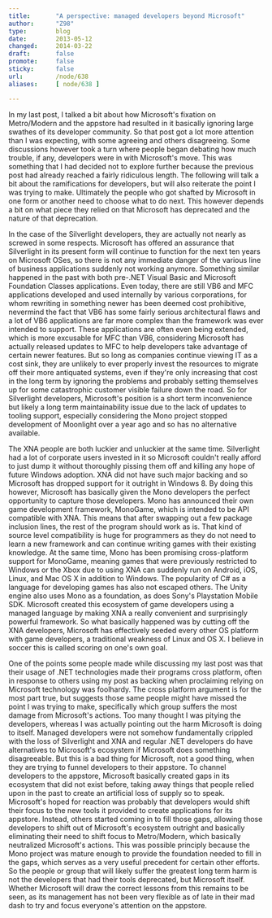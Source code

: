 ```yaml
---
title:       "A perspective: managed developers beyond Microsoft"
author:      "Z98"
type:        blog
date:        2013-05-12
changed:     2014-03-22
draft:       false
promote:     false
sticky:      false
url:         /node/638
aliases:     [ node/638 ]

---
```


<p>In my last post, I talked a bit about how Microsoft&#39;s fixation on Metro/Modern and the appstore had resulted in it basically ignoring large swathes of its developer community. So that post got a lot more attention than I was expecting, with some agreeing and others disagreeing. Some discussions however took a turn where people began debating how much trouble, if any, developers were in with Microsoft&#39;s move. This was something that I had decided not to explore further because the previous post had already reached a fairly ridiculous length. The following will talk a bit about the ramifications for developers, but will also reiterate the point I was trying to make. Ultimately the people who got shafted by Microsoft in one form or another need to choose what to do next. This however depends a bit on what piece they relied on that Microsoft has deprecated and the nature of that deprecation.</p><p>In the case of the Silverlight developers, they are actually not nearly as screwed in some respects. Microsoft has offered an assurance that Silverlight in its present form will continue to function for the next ten years on Microsoft OSes, so there is not any immediate danger of the various line of business applications suddenly not working anymore. Something similar happened in the past with both pre-.NET Visual Basic and Microsoft Foundation Classes applications. Even today, there are still VB6 and MFC applications developed and used internally by various corporations, for whom rewriting in something newer has been deemed cost prohibitive, nevermind the fact that VB6 has some fairly serious architectural flaws and a lot of VB6 applications are far more complex than the framework was ever intended to support. These applications are often even being extended, which is more excusable for MFC than VB6, considering Microsoft has actually released updates to MFC to help developers take advantage of certain newer features. But so long as companies continue viewing IT as a cost sink, they are unlikely to ever properly invest the resources to migrate off their more antiquated systems, even if they&#39;re only increasing that cost in the long term by ignoring the problems and probably setting themselves up for some catastrophic customer visible failure down the road. So for Silverlight developers, Microsoft&#39;s position is a short term inconvenience but likely a long term maintainability issue due to the lack of updates to tooling support, especially considering the Mono project stopped development of Moonlight over a year ago and so has no alternative available.</p><p>The XNA people are both luckier and unluckier at the same time. Silverlight had a lot of corporate users invested in it so Microsoft couldn&#39;t really afford to just dump it without thoroughly pissing them off and killing any hope of future Windows adoption. XNA did not have such major backing and so Microsoft has dropped support for it outright in Windows 8. By doing this however, Microsoft has basically given the Mono developers the perfect opportunity to capture those developers. Mono has announced their own game development framework, MonoGame, which is intended to be API compatible with XNA. This means that after swapping out a few package inclusion lines, the rest of the program should work as is. That kind of source level compatibility is huge for programmers as they do not need to learn a new framework and can continue writing games with their existing knowledge. At the same time, Mono has been promising cross-platform support for MonoGame, meaning games that were previously restricted to Windows or the Xbox due to using XNA can suddenly run on Android, iOS, Linux, and Mac OS X in addition to Windows. The popularity of C# as a language for developing games has also not escaped others. The Unity engine also uses Mono as a foundation, as does Sony&#39;s Playstation Mobile SDK. Microsoft created this ecosystem of game developers using a managed language by making XNA a really convenient and surprisingly powerful framework. So what basically happened was by cutting off the XNA developers, Microsoft has effectively seeded every other OS platform with game developers, a traditional weakness of Linux and OS X. I believe in soccer this is called scoring on one&#39;s own goal.</p><p>One of the points some people made while discussing my last post was that their usage of .NET technologies made their programs cross platform, often in response to others using my post as backing when proclaiming relying on Microsoft technology was foolhardy. The cross platform argument is for the most part true, but suggests those same people might have missed the point I was trying to make, specifically which group suffers the most damage from Microsoft&#39;s actions. Too many thought I was pitying the developers, whereas I was actually pointing out the harm Microsoft is doing to itself. Managed developers were not somehow fundamentally crippled with the loss of Silverlight and XNA and regular .NET developers do have alternatives to Microsoft&#39;s ecosystem if Microsoft does something disagreeable. But this is a bad thing for Microsoft, not a good thing, when they are trying to funnel developers to their appstore. To channel developers to the appstore, Microsoft basically created gaps in its ecosystem that did not exist before, taking away things that people relied upon in the past to create an artificial loss of supply so to speak. Microsoft&#39;s hoped for reaction was probably that developers would shift their focus to the new tools it provided to create applications for its appstore. Instead, others started coming in to fill those gaps, allowing those developers to shift out of Microsoft&#39;s ecosystem outright and basically eliminating their need to shift focus to Metro/Modern, which basically neutralized Microsoft&#39;s actions. This was possible principly because the Mono project was mature enough to provide the foundation needed to fill in the gaps, which serves as a very useful precedent for certain other efforts. So the people or group that will likely suffer the greatest long term harm is not the developers that had their tools deprecated, but Microsoft itself. Whether Microsoft will draw the correct lessons from this remains to be seen, as its management has not been very flexible as of late in their mad dash to try and focus everyone&#39;s attention on the appstore.</p>
